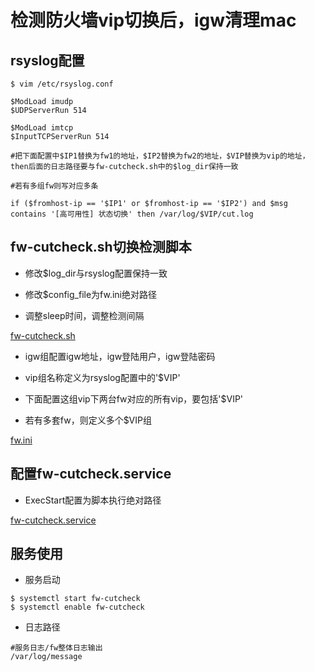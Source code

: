 # 检测防火墙vip切换后，igw清理mac

## rsyslog配置

```
$ vim /etc/rsyslog.conf

$ModLoad imudp
$UDPServerRun 514

$ModLoad imtcp
$InputTCPServerRun 514

#把下面配置中$IP1替换为fw1的地址，$IP2替换为fw2的地址，$VIP替换为vip的地址，then后面的日志路径要与fw-cutcheck.sh中的$log_dir保持一致

#若有多组fw则写对应多条

if ($fromhost-ip == '$IP1' or $fromhost-ip == '$IP2') and $msg contains '[高可用性] 状态切换' then /var/log/$VIP/cut.log
```

## fw-cutcheck.sh切换检测脚本

- 修改$log_dir与rsyslog配置保持一致

- 修改$config_file为fw.ini绝对路径

- 调整sleep时间，调整检测间隔

[fw-cutcheck.sh](https://github.com/Riverdd/scripts/blob/master/fw-cutcheck/check-fw.sh)

- igw组配置igw地址，igw登陆用户，igw登陆密码

- vip组名称定义为rsyslog配置中的'$VIP'

- 下面配置这组vip下两台fw对应的所有vip，要包括'$VIP'

- 若有多套fw，则定义多个$VIP组

[fw.ini](https://github.com/Riverdd/scripts/blob/master/fw-cutcheck/fw.ini)


## 配置fw-cutcheck.service

- ExecStart配置为脚本执行绝对路径

[fw-cutcheck.service](https://github.com/Riverdd/scripts/blob/master/fw-cutcheck/fw-cutcheck.service)


## 服务使用

- 服务启动
```
$ systemctl start fw-cutcheck
$ systemctl enable fw-cutcheck
```

- 日志路径
```
#服务日志/fw整体日志输出
/var/log/message
```